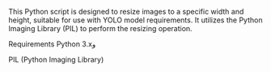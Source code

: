 This Python script is designed to resize images to a specific width and height, suitable for use with YOLO model requirements. 
It utilizes the Python Imaging Library (PIL) to perform the resizing operation.

Requirements
Python 3.xو

PIL (Python Imaging Library)
